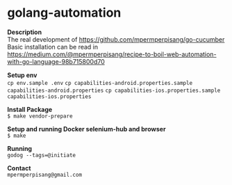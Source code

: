# golang-automation

**Description**<br/>
The real development of https://github.com/mpermperpisang/go-cucumber<br/>
Basic installation can be read in https://medium.com/@mpermperpisang/recipe-to-boil-web-automation-with-go-language-98b715800d70

**Setup env**<br/>
`cp env.sample .env`
`cp capabilities-android.properties.sample capabilities-android.properties`
`cp capabilities-ios.properties.sample capabilities-ios.properties`

**Install Package**<br/>
`$ make vendor-prepare`

**Setup and running Docker selenium-hub and browser**<br/>
`$ make`

**Running**<br/>
`godog --tags=@initiate`

**Contact**<br/>
`mpermperpisang@gmail.com`
